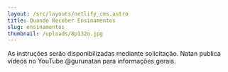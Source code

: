 ```yaml
---
layout: /src/layouts/netlify_cms.astro
title: Quando Receber Ensinamentos
slug: ensinamentos
thumbnail: /uploads/8p132o.jpg
---
```

As instruções serão disponibilizadas mediante solicitação. Natan publica vídeos no YouTube @gurunatan para informações gerais.